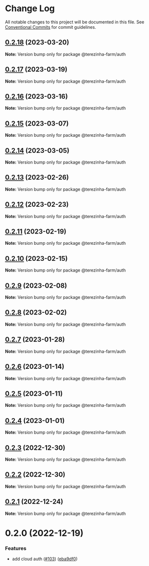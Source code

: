 # Change Log

All notable changes to this project will be documented in this file.
See [Conventional Commits](https://conventionalcommits.org) for commit guidelines.

## [0.2.18](https://github.com/ttoss/ttoss/compare/@terezinha-farm/auth@0.2.17...@terezinha-farm/auth@0.2.18) (2023-03-20)

**Note:** Version bump only for package @terezinha-farm/auth

## [0.2.17](https://github.com/ttoss/ttoss/compare/@terezinha-farm/auth@0.2.16...@terezinha-farm/auth@0.2.17) (2023-03-19)

**Note:** Version bump only for package @terezinha-farm/auth

## [0.2.16](https://github.com/ttoss/ttoss/compare/@terezinha-farm/auth@0.2.15...@terezinha-farm/auth@0.2.16) (2023-03-16)

**Note:** Version bump only for package @terezinha-farm/auth

## [0.2.15](https://github.com/ttoss/ttoss/compare/@terezinha-farm/auth@0.2.14...@terezinha-farm/auth@0.2.15) (2023-03-07)

**Note:** Version bump only for package @terezinha-farm/auth

## [0.2.14](https://github.com/ttoss/ttoss/compare/@terezinha-farm/auth@0.2.13...@terezinha-farm/auth@0.2.14) (2023-03-05)

**Note:** Version bump only for package @terezinha-farm/auth

## [0.2.13](https://github.com/ttoss/ttoss/compare/@terezinha-farm/auth@0.2.12...@terezinha-farm/auth@0.2.13) (2023-02-26)

**Note:** Version bump only for package @terezinha-farm/auth

## [0.2.12](https://github.com/ttoss/ttoss/compare/@terezinha-farm/auth@0.2.11...@terezinha-farm/auth@0.2.12) (2023-02-23)

**Note:** Version bump only for package @terezinha-farm/auth

## [0.2.11](https://github.com/ttoss/ttoss/compare/@terezinha-farm/auth@0.2.10...@terezinha-farm/auth@0.2.11) (2023-02-19)

**Note:** Version bump only for package @terezinha-farm/auth

## [0.2.10](https://github.com/ttoss/ttoss/compare/@terezinha-farm/auth@0.2.9...@terezinha-farm/auth@0.2.10) (2023-02-15)

**Note:** Version bump only for package @terezinha-farm/auth

## [0.2.9](https://github.com/ttoss/ttoss/compare/@terezinha-farm/auth@0.2.8...@terezinha-farm/auth@0.2.9) (2023-02-08)

**Note:** Version bump only for package @terezinha-farm/auth

## [0.2.8](https://github.com/ttoss/ttoss/compare/@terezinha-farm/auth@0.2.7...@terezinha-farm/auth@0.2.8) (2023-02-02)

**Note:** Version bump only for package @terezinha-farm/auth

## [0.2.7](https://github.com/ttoss/ttoss/compare/@terezinha-farm/auth@0.2.6...@terezinha-farm/auth@0.2.7) (2023-01-28)

**Note:** Version bump only for package @terezinha-farm/auth

## [0.2.6](https://github.com/ttoss/ttoss/compare/@terezinha-farm/auth@0.2.5...@terezinha-farm/auth@0.2.6) (2023-01-14)

**Note:** Version bump only for package @terezinha-farm/auth

## [0.2.5](https://github.com/ttoss/ttoss/compare/@terezinha-farm/auth@0.2.4...@terezinha-farm/auth@0.2.5) (2023-01-11)

**Note:** Version bump only for package @terezinha-farm/auth

## [0.2.4](https://github.com/ttoss/ttoss/compare/@terezinha-farm/auth@0.2.3...@terezinha-farm/auth@0.2.4) (2023-01-01)

**Note:** Version bump only for package @terezinha-farm/auth

## [0.2.3](https://github.com/ttoss/ttoss/compare/@terezinha-farm/auth@0.2.2...@terezinha-farm/auth@0.2.3) (2022-12-30)

**Note:** Version bump only for package @terezinha-farm/auth

## [0.2.2](https://github.com/ttoss/ttoss/compare/@terezinha-farm/auth@0.2.1...@terezinha-farm/auth@0.2.2) (2022-12-30)

**Note:** Version bump only for package @terezinha-farm/auth

## [0.2.1](https://github.com/ttoss/ttoss/compare/@terezinha-farm/auth@0.2.0...@terezinha-farm/auth@0.2.1) (2022-12-24)

**Note:** Version bump only for package @terezinha-farm/auth

# 0.2.0 (2022-12-19)

### Features

- add cloud auth ([#103](https://github.com/ttoss/ttoss/issues/103)) ([eba9df0](https://github.com/ttoss/ttoss/commit/eba9df065563c65db711e5615b54a08b28e645c1))
